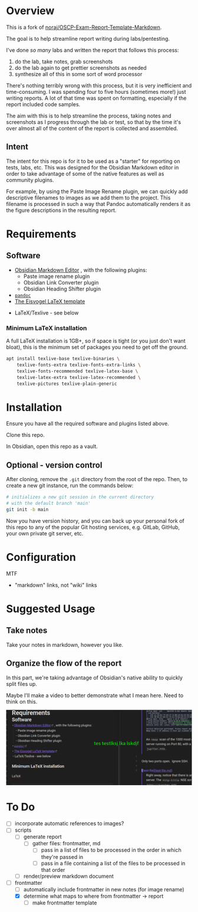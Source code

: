 # Overview
This is a fork of [noraj/OSCP-Exam-Report-Template-Markdown](https://github.com/noraj/OSCP-Exam-Report-Template-Markdown). 

The goal is to help streamline report writing during labs/pentesting.

I've done _so many_ labs and written the report that follows this process:

1. do the lab, take notes, grab screenshots
2. do the lab again to get prettier screenshots as needed
3. synthesize all of this in some sort of word processor

There's nothing terribly wrong with this process, but it is very inefficient and time-consuming.  I was spending four to five hours (sometimes more!) just writing reports. A lot of that time was spent on formatting, especially if the report included code samples.

The aim with this is to help streamline the process, taking notes and screenshots as I progress through the lab or test, so that by the time it's over almost all of the content of the report is collected and assembled.

## Intent
The intent for this repo is for it to be used as a "starter" for reporting on tests, labs, etc.  This was designed for the Obsidian Markdown editor in order to take advantage of some of the native features as well as community plugins.

For example, by using the Paste Image Rename plugin, we can quickly add descriptive filenames to images as we add them to the project.  This filename is processed in such a way that Pandoc automatically renders it as the figure descriptions in the resulting report.

# Requirements
## Software
- [Obsidian Markdown Editor](https://obsidian.md) , with the following plugins:
    * Paste image rename plugin
    * Obsidian Link Converter plugin
    * Obsidian Heading Shifter plugin
- [`pandoc`](https://pandoc.org/installing.html)
- [The Eisvogel LaTeX template](https://github.com/Wandmalfarbe/pandoc-latex-template#installation)
* LaTeX/Texlive - see below

### Minimum LaTeX installation

A full LaTeX installation is 1GB+, so if space is tight (or you just don't want bloat), this is the minimum set of packages you need to get off the ground.

```bash
apt install texlive-base texlive-binaries \
    texlive-fonts-extra texlive-fonts-extra-links \
    texlive-fonts-recommended texlive-latex-base \
    texlive-latex-extra texlive-latex-recommended \
    texlive-pictures texlive-plain-generic
```

# Installation
Ensure you have all the required software and plugins listed above.

Clone this repo.

In Obsidian, open this repo as a vault.

## Optional - version control

After cloning, remove the `.git` directory from the root of the repo.  Then, to create a new git instance, run the commands below:

```bash
# initializes a new git session in the current directory
# with the default branch 'main'
git init -b main
```

Now you have version history, and you can back up your personal fork of this repo to any of the popular Git hosting services, e.g. GitLab, GitHub, your own private git server, etc.

# Configuration
MTF
- "markdown" links, not "wiki" links


# Suggested Usage
## Take notes
Take your notes in markdown, however you like.

## Organize the flow of the report
In this part, we're taking advantage of Obsidian's native ability to quickly split files up.

Maybe I'll make a video to better demonstrate what I mean here.  Need to think on this.

![](img/test-image-for-titus.png)

# To Do
- [ ] incorporate automatic references to images?
- [ ] scripts
    - [ ] generate report
        - [ ] gather files: frontmatter, md
            - [ ] pass in a list of files to be processed in the order in which they're passed in
            - [ ] pass in a file containing a list of the files to be processed in that order
    - [ ] render/preview markdown document
- [ ] frontmatter
    - [ ] automatically include frontmatter in new notes (for image rename)
    - [x] determine what maps to where from frontmatter -> report
        - [ ] make frontmatter template
